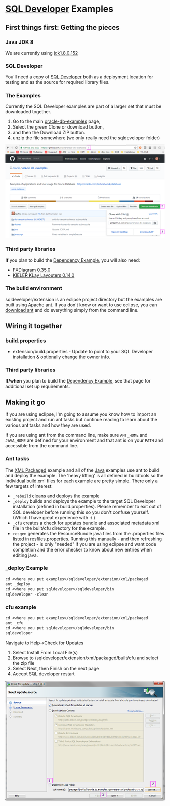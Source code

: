 # [SQL Developer](http://www.oracle.com/technetwork/developer-tools/sql-developer/) Examples

## First things first: Getting the pieces

### Java JDK 8
We are currently using [jdk1.8.0_152](http://www.oracle.com/technetwork/java/javase/downloads/java-archive-javase8-2177648.html)

### SQL Developer
You'll need a copy of [SQL Developer](http://www.oracle.com/technetwork/developer-tools/sql-developer/) both as a deployment location for testing and as the source for required library files.

### The Examples
Currently the SQL Developer examples are part of a larger set that must be downloaded together. 

1. Go to the main [oracle-db-examples](https://github.com/oracle/oracle-db-examples) page, 
2. Select the green Clone or download button, 
3. and then the Download ZIP button.
4. unzip the file somewhere (we only really need the sqldeveloper folder)

![get examples image](images/get-examples.png)

### Third party libraries
**If** you plan to build the [Dependency Example](https://github.com/oracle/oracle-db-examples/tree/master/sqldeveloper/extension/java/DependencyExample), you will also need:
* [FXDiagram 0.35.0](http://dl.bintray.com/jankoehnlein/FXDiagram/standalone/:fxdiagram-jars-0.35.0.zip "fxdiagram-jars-0.35.0.zip")  
* [KIELER KLay Layouters 0.14.0](http://rtsys.informatik.uni-kiel.de/~kieler/files/release_pragmatics_2015-02/klay/klay_2015-02.jar "klay_2015-02.jar")

### The build environment
sqldeveloper/extension is an eclipse project directory but the examples are built using Apache ant. If you don't know or want to use eclipse, you can [download ant](https://ant.apache.org/bindownload.cgi) and do everything simply from the command line.

 
## Wiring it together
### build.properties
* extension/build.properties - Update to point to your SQL Developer installation & optionally change the owner info.

### Third party libraries
**If/when** you plan to build the [Dependency Example](https://github.com/oracle/oracle-db-examples/tree/master/sqldeveloper/extension/java/DependencyExample), see that page for additional set up requirements.

## Making it go
If you are using eclipse, I'm going to assume you know how to import an existing project and run ant tasks but continue reading to learn about the various ant tasks and how they are used.

If you are using ant from the command line, make sure `ANT_HOME` and `JAVA_HOME` are defined for your environment and that ant is on your `PATH` and accessible from the command line.

### Ant tasks
The [XML Packaged](xml/packaged) example and all of the [Java](java) examples use ant to build and deploy the example. The 'heavy lifting' is all defined in buildtools so the individual build.xml files for each example are pretty simple. There only a few targets of interest:
* `_rebuild` cleans and deploys the example
* `_deploy` builds and deploys the example to the target SQL Developer installation (defined in build.properties). Please remember to exit out of SQL developer before running this so you don't confuse yourself. (Which I have great experience with :/ )
* `_cfu` creates a check for updates bundle and associated metadata xml file in the built/cfu directory for the example. 
* `resgen` generates the ResourceBundle java files from the .properties files listed in resfiles.properties. Running this manually - and then refreshing the project - is only "needed" if you are using eclipse and want code completion and the error checker to know about new entries when editing java.

### _deploy Example
```
cd <where you put examples>/sqldeveloper/extension/xml/packaged
ant _deploy
cd <where you put sqldeveloper>/sqldeveloper/bin
sqldeveloper -clean
```

### cfu example
```
cd <where you put examples>/sqldeveloper/extension/xml/packaged
ant _cfu
cd <where you put sqldeveloper>/sqldeveloper/bin
sqldeveloper
```
Navigate to Help->Check for Updates
1. Select Install From Local File(s)
2. Browse to <where you put examples>/sqldeveloper/extension/xml/packaged/built/cfu and select the zip file
3. Select Next, then Finish on the next page
4. Accept SQL developer restart

![cfu-install-local image 1](images/cfu-install-local-1.png)




